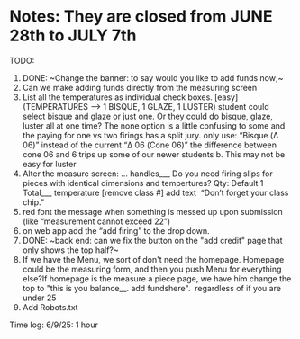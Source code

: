 
# Notes: They are closed from JUNE 28th to JULY 7th


TODO:
1. DONE: ~Change the banner: to say would you like to add funds now;~
2. Can we make adding funds directly from the measuring screen
3. List all the temperatures as individual check boxes. [easy] (TEMPERATURES --> 1 BISQUE, 1 GLAZE, 1 LUSTER)
  student could select bisque and glaze or just one. Or they could do bisque, glaze, luster all at one time? The none option is a little confusing to some and the paying for one vs two firings has a split jury.
  only use: “Bisque (Δ 06)” instead of the current “Δ 06 (Cone 06)” the difference between cone 06 and 6 trips up some of our newer students
  b. This may not be easy for luster
4. Alter the measure screen:
…
handles___
Do you need firing slips for pieces with identical dimensions and tempertures? Qty: Default 1
Total___
temperature
[remove class #]
add text  “Don’t forget your class chip.”
5. red font the message when something is messed up upon submission (like “measurement cannot exceed 22”)
6. on web app add the “add firing” to the drop down.
7. DONE: ~back end: can we fix the button on the "add credit" page that only shows the top half?~
8. If we have the Menu, we sort of don't need the homepage. Homepage could be the measuring form, and then you push Menu for everything else?If homepage is the measure a piece page, we have him change the top to "this is you balance__. add fundshere".  regardless of if you are under 25
9. Add Robots.txt


Time log: 
6/9/25: 1 hour 